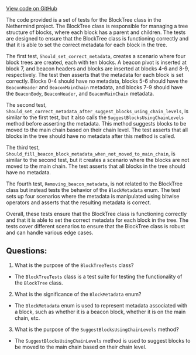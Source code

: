 [View code on GitHub](https://github.com/NethermindEth/nethermind/src/Nethermind/Nethermind.Merge.Plugin.Test/BlockTreeTests.Metadata.cs)

The code provided is a set of tests for the BlockTree class in the Nethermind project. The BlockTree class is responsible for managing a tree structure of blocks, where each block has a parent and children. The tests are designed to ensure that the BlockTree class is functioning correctly and that it is able to set the correct metadata for each block in the tree.

The first test, `Should_set_correct_metadata`, creates a scenario where four block trees are created, each with ten blocks. A beacon pivot is inserted at block 7, and beacon headers and blocks are inserted at blocks 4-6 and 8-9, respectively. The test then asserts that the metadata for each block is set correctly. Blocks 0-4 should have no metadata, blocks 5-6 should have the `BeaconHeader` and `BeaconMainChain` metadata, and blocks 7-9 should have the `BeaconBody`, `BeaconHeader`, and `BeaconMainChain` metadata.

The second test, `Should_set_correct_metadata_after_suggest_blocks_using_chain_levels`, is similar to the first test, but it also calls the `SuggestBlocksUsingChainLevels` method before asserting the metadata. This method suggests blocks to be moved to the main chain based on their chain level. The test asserts that all blocks in the tree should have no metadata after this method is called.

The third test, `Should_fill_beacon_block_metadata_when_not_moved_to_main_chain`, is similar to the second test, but it creates a scenario where the blocks are not moved to the main chain. The test asserts that all blocks in the tree should have no metadata.

The fourth test, `Removing_beacon_metadata`, is not related to the BlockTree class but instead tests the behavior of the `BlockMetadata` enum. The test sets up four scenarios where the metadata is manipulated using bitwise operators and asserts that the resulting metadata is correct.

Overall, these tests ensure that the BlockTree class is functioning correctly and that it is able to set the correct metadata for each block in the tree. The tests cover different scenarios to ensure that the BlockTree class is robust and can handle various edge cases.
## Questions: 
 1. What is the purpose of the `BlockTreeTests` class?
- The `BlockTreeTests` class is a test suite for testing the functionality of the `BlockTree` class.

2. What is the significance of the `BlockMetadata` enum?
- The `BlockMetadata` enum is used to represent metadata associated with a block, such as whether it is a beacon block, whether it is on the main chain, etc.

3. What is the purpose of the `SuggestBlocksUsingChainLevels` method?
- The `SuggestBlocksUsingChainLevels` method is used to suggest blocks to be moved to the main chain based on their chain level.